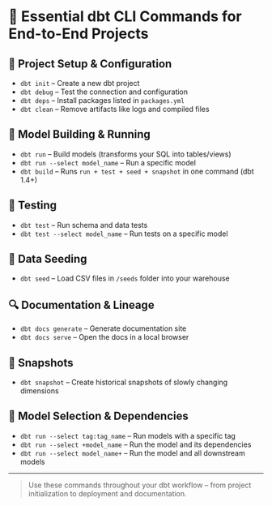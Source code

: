 # 📘 Essential dbt CLI Commands for End-to-End Projects

## 🔧 Project Setup & Configuration
- `dbt init` – Create a new dbt project
- `dbt debug` – Test the connection and configuration
- `dbt deps` – Install packages listed in `packages.yml`
- `dbt clean` – Remove artifacts like logs and compiled files

## 🧱 Model Building & Running
- `dbt run` – Build models (transforms your SQL into tables/views)
- `dbt run --select model_name` – Run a specific model
- `dbt build` – Runs `run + test + seed + snapshot` in one command (dbt 1.4+)

## 🧪 Testing
- `dbt test` – Run schema and data tests
- `dbt test --select model_name` – Run tests on a specific model

## 🌱 Data Seeding
- `dbt seed` – Load CSV files in `/seeds` folder into your warehouse

## 🔍 Documentation & Lineage
- `dbt docs generate` – Generate documentation site
- `dbt docs serve` – Open the docs in a local browser

## 🔄 Snapshots
- `dbt snapshot` – Create historical snapshots of slowly changing dimensions

## 🧭 Model Selection & Dependencies
- `dbt run --select tag:tag_name` – Run models with a specific tag
- `dbt run --select +model_name` – Run the model and its dependencies
- `dbt run --select model_name+` – Run the model and all downstream models

---

> Use these commands throughout your dbt workflow – from project initialization to deployment and documentation.
